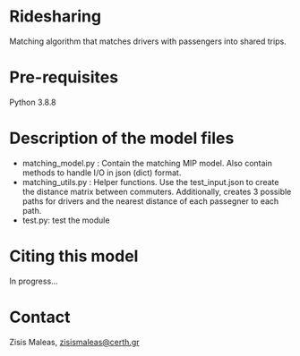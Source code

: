 # **Ridesharing**

Matching algorithm that matches drivers with passengers into shared trips. 

# **Pre-requisites**
Python 3.8.8

# **Description of the model files**
* matching_model.py : Contain the matching MIP model. Also contain methods to handle I/O in json (dict) format. 
* matching_utils.py : Helper functions. Use the test_input.json to create the distance matrix between commuters. Additionally, creates 3 possible 
paths for drivers and the nearest distance of each passegner to each path. 
* test.py: test the module 

# **Citing this model**
In progress... 


# **Contact**
Zisis Maleas, zisismaleas@certh.gr

